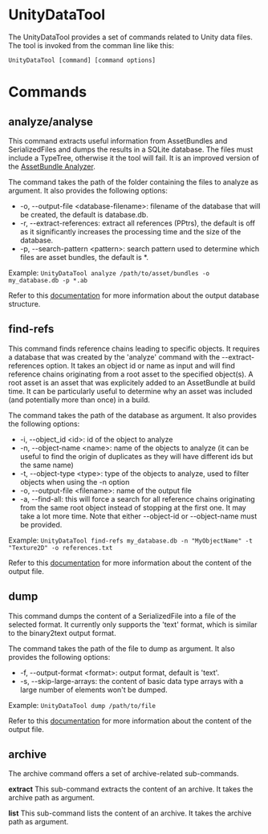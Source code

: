 # UnityDataTool

The UnityDataTool provides a set of commands related to Unity data files. The tool is invoked from the comman line like this:

`UnityDataTool [command] [command options]`

# Commands

## analyze/analyse

This command extracts useful information from AssetBundles and SerializedFiles and dumps the results in a SQLite database. The files must include a TypeTree, otherwise it the tool will fail. It is an improved version of the [AssetBundle Analyzer](https://github.com/faelenor/asset-bundle-analyzer).

The command takes the path of the folder containing the files to analyze as argument. It also provides the following options:
* -o, --output-file \<database-filename\>: filename of the database that will be created, the default is database.db.
* -r, --extract-references: extract all references (PPtrs), the default is off as it significantly increases the processing time and the size of the database.
* -p, --search-pattern \<pattern\>: search pattern used to determine which files are asset bundles, the default is \*.

Example: `UnityDataTool analyze /path/to/asset/bundles -o my_database.db -p *.ab`

Refer to this [documentation](../Analyzer/README.md#How-to-use-the-database) for more information about the output database structure.

## find-refs

This command finds reference chains leading to specific objects. It requires a database that was created by the 'analyze' command with the --extract-references option. It takes an object id or name as input and will find reference chains originating from a root asset to the specified object(s). A root asset is an asset that was explicitely added to an AssetBundle at build time. It can be particularly useful to determine why an asset was included (and potentially more than once) in a build.

The command takes the path of the database as argument. It also provides the following options:
* -i, --object_id \<id\>: id of the object to analyze
* -n, --object-name \<name\>: name of the objects to analyze (it can be useful to find the origin of duplicates as they will have different ids but the same name)
* -t, --object-type \<type\>: type of the objects to analyze, used to filter objects when using the -n option
* -o, --output-file \<filename\>: name of the output file
* -a, --find-all: this will force a search for all reference chains originating from the same root object instead of stopping at the first one. It may take a lot more time.
Note that either --object-id or --object-name must be provided.

Example: `UnityDataTool find-refs my_database.db -n "MyObjectName" -t "Texture2D" -o references.txt`

Refer to this [documentation](../ReferenceFinder/README.md#How-to-interpret-the-output-file) for more information about the content of the output file.

## dump

This command dumps the content of a SerializedFile into a file of the selected format. It currently only supports the 'text' format, which is similar to the binary2text output format.

The command takes the path of the file to dump as argument. It also provides the following options:
* -f, --output-format \<format\>: output format, default is 'text'.
* -s, --skip-large-arrays: the content of basic data type arrays with a large number of elements won't be dumped.

Example: `UnityDataTool dump /path/to/file`

Refer to this [documentation](../TextDumper/README.md#How-to-interpret-the-output-files) for more information about the content of the output file.

## archive

The archive command offers a set of archive-related sub-commands.

**extract**
This sub-command extracts the content of an archive. It takes the archive path as argument.

**list**
This sub-command lists the content of an archive. It takes the archive path as argument.
